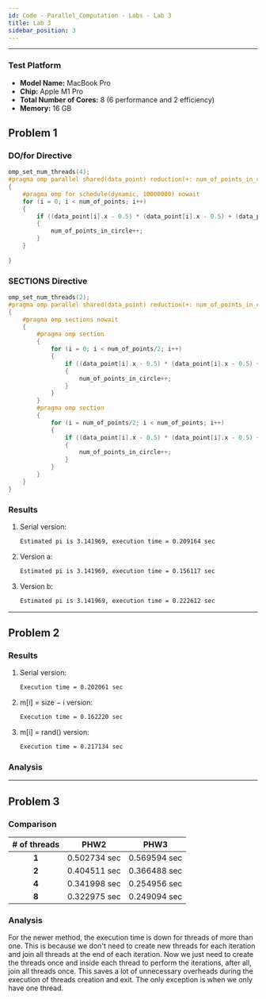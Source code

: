 ```yaml
---
id: Code - Parallel_Computation - Labs - Lab 3
title: Lab 3
sidebar_position: 3
---
```

---

### Test Platform

- **Model Name:** MacBook Pro
- **Chip:** Apple M1 Pro
- **Total Number of Cores:** 8 (6 performance and 2 efficiency)
- **Memory:** 16 GB

## Problem 1

### DO/for Directive

```c
omp_set_num_threads(4);
#pragma omp parallel shared(data_point) reduction(+: num_of_points_in_circle) private(i)
{
    #pragma omp for schedule(dynamic, 10000000) nowait
    for (i = 0; i < num_of_points; i++)
    {
        if ((data_point[i].x - 0.5) * (data_point[i].x - 0.5) + (data_point[i].y - 0.5) * (data_point[i].y - 0.5) <= 0.25)
        {
            num_of_points_in_circle++;
        }
    }
    
}
```

### SECTIONS Directive

```c
omp_set_num_threads(2);
#pragma omp parallel shared(data_point) reduction(+: num_of_points_in_circle) private(i)
{
    #pragma omp sections nowait
    {
        #pragma omp section
        {
            for (i = 0; i < num_of_points/2; i++)
            {
                if ((data_point[i].x - 0.5) * (data_point[i].x - 0.5) + (data_point[i].y - 0.5) * (data_point[i].y - 0.5) <= 0.25)
                {
                    num_of_points_in_circle++;
                }
            }
        }
        #pragma omp section
        {
            for (i = num_of_points/2; i < num_of_points; i++)
            {
                if ((data_point[i].x - 0.5) * (data_point[i].x - 0.5) + (data_point[i].y - 0.5) * (data_point[i].y - 0.5) <= 0.25)
                {
                    num_of_points_in_circle++;
                }
            }
        }
    }
}
```

### Results

1. Serial version:

    ```bash
    Estimated pi is 3.141969, execution time = 0.209164 sec
    ```

2. Version a:

    ```bash
    Estimated pi is 3.141969, execution time = 0.156117 sec
    ```

3. Version b:

    ```bash
    Estimated pi is 3.141969, execution time = 0.222612 sec
    ```

---

## Problem 2

### Results

1. Serial version:

    ```bash
    Execution time = 0.202061 sec
    ```

2. m[i] = size − i version:

    ```bash
    Execution time = 0.162220 sec
    ```

3. m[i] = rand() version:

    ```bash
    Execution time = 0.217134 sec
    ```

### Analysis

---

## Problem 3

### Comparison

| # of threads | PHW2 | PHW3 |
| :---: | :---: | :---: |
| **1** | 0.502734 sec | 0.569594 sec |
| **2** | 0.404511 sec | 0.366488 sec |
| **4** | 0.341998 sec | 0.254956 sec |
| **8** | 0.322975 sec | 0.249094 sec |

### Analysis

For the newer method, the execution time is down for threads of more than one. This is because we don't need to create new threads for each iteration and join all threads at the end of each iteration. Now we just need to create the threads once and inside each thread to perform the iterations, after all, join all threads once. This saves a lot of unnecessary overheads during the execution of threads creation and exit. The only exception is when we only have one thread.
